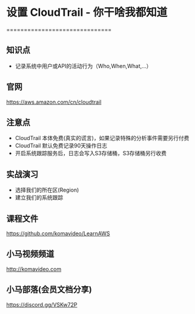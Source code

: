 # 设置 CloudTrail - 你干啥我都知道

==============================

## 知识点

* 记录系统中用户或API的活动行为（Who,When,What,...）

## 官网

https://aws.amazon.com/cn/cloudtrail

## 注意点

* CloudTrail 本体免费(真实的谎言)，如果记录特殊的分析事件需要另行付费
* CloudTrail 默认免费记录90天操作日志
* 开启系统跟踪服务后，日志会写入S3存储桶，S3存储桶另行收费

## 实战演习

* 选择我们的所在区(Region)
* 建立我们的系统跟踪

## 课程文件

https://github.com/komavideo/LearnAWS

## 小马视频频道

http://komavideo.com

## 小马部落(会员文档分享)

https://discord.gg/VSKw72P